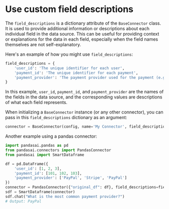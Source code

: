 # Use custom field descriptions

The `field_descriptions` is a dictionary attribute of the `BaseConnector` class. It is used to provide additional information or descriptions about each individual field in the data source. This can be useful for providing context or explanations for the data in each field, especially when the field names themselves are not self-explanatory.

Here's an example of how you might use `field_descriptions`:

```python
field_descriptions = {
    'user_id': 'The unique identifier for each user',
    'payment_id': 'The unique identifier for each payment',
    'payment_provider': 'The payment provider used for the payment (e.g. PayPal, Stripe, etc.)'
}
```

In this example, `user_id`, `payment_id`, and `payment_provider` are the names of the fields in the data source, and the corresponding values are descriptions of what each field represents.

When initializing a `BaseConnector` instance (or any other connector), you can pass in this `field_descriptions` dictionary as an argument:

```python
connector = BaseConnector(config, name='My Connector', field_descriptions=field_descriptions)
```

Another example using a pandas connector:

```python
import pandasai.pandas as pd
from pandasai.connectors import PandasConnector
from pandasai import SmartDataframe

df = pd.DataFrame({
    'user_id': [1, 2, 3],
    'payment_id': [101, 102, 103],
    'payment_provider': ['PayPal', 'Stripe', 'PayPal']
})
connector = PandasConnector({"original_df": df}, field_descriptions=field_descriptions)
sdf = SmartDataframe(connector)
sdf.chat("What is the most common payment provider?")
# Output: PayPal
```

